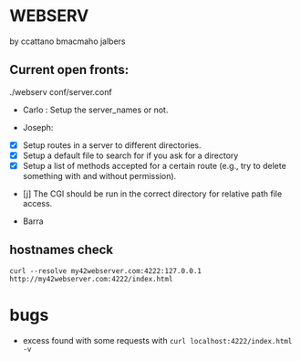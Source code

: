 # WEBSERV

by ccattano bmacmaho jalbers

## Current open fronts:

./webserv conf/server.conf

* Carlo :
	Setup the server_names or not.

* Joseph:

- [X] Setup routes in a server to different directories.
- [X] Setup a default file to search for if you ask for a directory
- [X] Setup a list of methods accepted for a certain route (e.g., try to delete something with and without permission).
- [j] The CGI should be run in the correct directory for relative path file access.

* Barra


## hostnames check 
```shell
curl --resolve my42webserver.com:4222:127.0.0.1 http://my42webserver.com:4222/index.html
```

# bugs
- excess found with some requests with ``curl localhost:4222/index.html -v``
